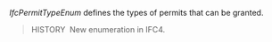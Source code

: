 _IfcPermitTypeEnum_ defines the types of permits that can be granted.

> HISTORY&nbsp; New enumeration in IFC4.